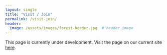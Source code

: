 ```yaml
---
layout: single
title: "Visit / Join"
permalink: /visit-join/
header:
  image: /assets/images/forest-header.jpg  # header image
---
```


This page is currently under development.  Visit the page on our current site [here](https://sites.google.com/site/forestecoclimlab/visit).